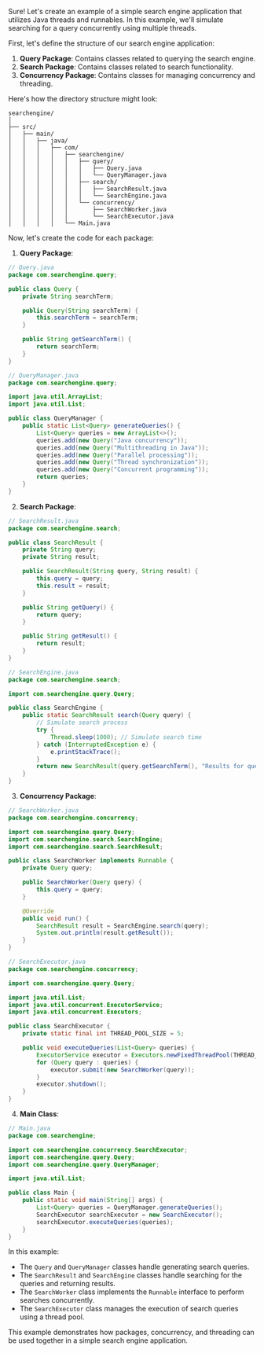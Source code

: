 Sure! Let's create an example of a simple search engine application that utilizes Java threads and runnables. In this example, we'll simulate searching for a query concurrently using multiple threads.

First, let's define the structure of our search engine application:

1. **Query Package**: Contains classes related to querying the search engine.
2. **Search Package**: Contains classes related to search functionality.
3. **Concurrency Package**: Contains classes for managing concurrency and threading.

Here's how the directory structure might look:

```
searchengine/
│
├── src/
│   ├── main/
│   │   ├── java/
│   │   │   ├── com/
│   │   │   │   ├── searchengine/
│   │   │   │   │   ├── query/
│   │   │   │   │   │   ├── Query.java
│   │   │   │   │   │   └── QueryManager.java
│   │   │   │   │   ├── search/
│   │   │   │   │   │   ├── SearchResult.java
│   │   │   │   │   │   └── SearchEngine.java
│   │   │   │   │   └── concurrency/
│   │   │   │   │       ├── SearchWorker.java
│   │   │   │   │       └── SearchExecutor.java
│   │   │   │   └── Main.java
```

Now, let's create the code for each package:

1. **Query Package**:

```java
// Query.java
package com.searchengine.query;

public class Query {
    private String searchTerm;

    public Query(String searchTerm) {
        this.searchTerm = searchTerm;
    }

    public String getSearchTerm() {
        return searchTerm;
    }
}

// QueryManager.java
package com.searchengine.query;

import java.util.ArrayList;
import java.util.List;

public class QueryManager {
    public static List<Query> generateQueries() {
        List<Query> queries = new ArrayList<>();
        queries.add(new Query("Java concurrency"));
        queries.add(new Query("Multithreading in Java"));
        queries.add(new Query("Parallel processing"));
        queries.add(new Query("Thread synchronization"));
        queries.add(new Query("Concurrent programming"));
        return queries;
    }
}
```

2. **Search Package**:

```java
// SearchResult.java
package com.searchengine.search;

public class SearchResult {
    private String query;
    private String result;

    public SearchResult(String query, String result) {
        this.query = query;
        this.result = result;
    }

    public String getQuery() {
        return query;
    }

    public String getResult() {
        return result;
    }
}

// SearchEngine.java
package com.searchengine.search;

import com.searchengine.query.Query;

public class SearchEngine {
    public static SearchResult search(Query query) {
        // Simulate search process
        try {
            Thread.sleep(1000); // Simulate search time
        } catch (InterruptedException e) {
            e.printStackTrace();
        }
        return new SearchResult(query.getSearchTerm(), "Results for query: " + query.getSearchTerm());
    }
}
```

3. **Concurrency Package**:

```java
// SearchWorker.java
package com.searchengine.concurrency;

import com.searchengine.query.Query;
import com.searchengine.search.SearchEngine;
import com.searchengine.search.SearchResult;

public class SearchWorker implements Runnable {
    private Query query;

    public SearchWorker(Query query) {
        this.query = query;
    }

    @Override
    public void run() {
        SearchResult result = SearchEngine.search(query);
        System.out.println(result.getResult());
    }
}

// SearchExecutor.java
package com.searchengine.concurrency;

import com.searchengine.query.Query;

import java.util.List;
import java.util.concurrent.ExecutorService;
import java.util.concurrent.Executors;

public class SearchExecutor {
    private static final int THREAD_POOL_SIZE = 5;

    public void executeQueries(List<Query> queries) {
        ExecutorService executor = Executors.newFixedThreadPool(THREAD_POOL_SIZE);
        for (Query query : queries) {
            executor.submit(new SearchWorker(query));
        }
        executor.shutdown();
    }
}
```

4. **Main Class**:

```java
// Main.java
package com.searchengine;

import com.searchengine.concurrency.SearchExecutor;
import com.searchengine.query.Query;
import com.searchengine.query.QueryManager;

import java.util.List;

public class Main {
    public static void main(String[] args) {
        List<Query> queries = QueryManager.generateQueries();
        SearchExecutor searchExecutor = new SearchExecutor();
        searchExecutor.executeQueries(queries);
    }
}
```

In this example:

- The `Query` and `QueryManager` classes handle generating search queries.
- The `SearchResult` and `SearchEngine` classes handle searching for the queries and returning results.
- The `SearchWorker` class implements the `Runnable` interface to perform searches concurrently.
- The `SearchExecutor` class manages the execution of search queries using a thread pool.

This example demonstrates how packages, concurrency, and threading can be used together in a simple search engine application.